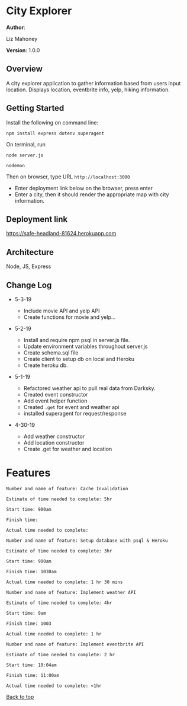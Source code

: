 # City Explorer

**Author**:

Liz Mahoney

**Version**:
1.0.0

## Overview

A city explorer application to gather information based from users input location. Displays location, eventbrite info, yelp, hiking information.

## Getting Started

Install the following on command line:

  `npm install express dotenv superagent`

On terminal, run

`node server.js`

`nodemon`

Then on browser, type URL `http://localhost:3000`

- Enter deployment link below on the browser, press enter
- Enter a city, then it should render the appropriate map with city information.

## Deployment link

https://safe-headland-81624.herokuapp.com

## Architecture
Node, JS, Express

## Change Log

- 5-3-19
  - Include movie API and yelp API
  - Create functions for movie and yelp...

- 5-2-19
  - Install and require npm psql in server.js file.
  - Update environment variables throughout server.js
  - Create schema.sql file
  - Create client to setup db on local and Heroku
  - Create heroku db.

- 5-1-19
  - Refactored weather api to pull real data from Darksky.
  - Created event constructor
  - Add event helper function
  - Created `.get` for event and weather api
  - installed superagent for request/response
  
- 4-30-19
  - Add weather constructor
  - Add location constructor
  - Create .get for weather and location

# Features 

```
Number and name of feature: Cache Invalidation

Estimate of time needed to complete: 5hr

Start time: 900am

Finish time: 

Actual time needed to complete:
```

```
Number and name of feature: Setup database with psql & Heroku

Estimate of time needed to complete: 3hr

Start time: 900am

Finish time: 1030am

Actual time needed to complete: 1 hr 30 mins
```

```
Number and name of feature: Implement weather API

Estimate of time needed to complete: 4hr

Start time: 9am

Finish time: 1003

Actual time needed to complete: 1 hr
```

```
Number and name of feature: Implement eventbrite API

Estimate of time needed to complete: 2 hr

Start time: 10:04am

Finish time: 11:00am

Actual time needed to complete: <1hr
```

[Back to top](#top)